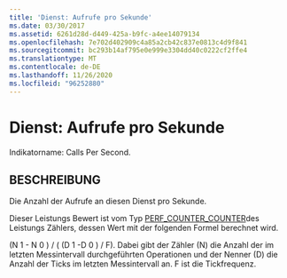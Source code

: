 ```yaml
---
title: 'Dienst: Aufrufe pro Sekunde'
ms.date: 03/30/2017
ms.assetid: 6261d28d-d449-425a-b9fc-a4ee14079134
ms.openlocfilehash: 7e702d402909c4a85a2cb42c837e0813c4d9f841
ms.sourcegitcommit: bc293b14af795e0e999e3304dd40c0222cf2ffe4
ms.translationtype: MT
ms.contentlocale: de-DE
ms.lasthandoff: 11/26/2020
ms.locfileid: "96252880"
---
```

# <a name="service-calls-per-second"></a>Dienst: Aufrufe pro Sekunde

Indikatorname: Calls Per Second.  
  
## <a name="description"></a>BESCHREIBUNG  

 Die Anzahl der Aufrufe an diesen Dienst pro Sekunde.  
  
 Dieser Leistungs Bewert ist vom Typ [PERF_COUNTER_COUNTER](/previous-versions/windows/it-pro/windows-server-2003/cc740048(v=ws.10))des Leistungs Zählers, dessen Wert mit der folgenden Formel berechnet wird.  
  
 (N 1 - N 0 ) / ( (D 1 -D 0 ) / F). Dabei gibt der Zähler (N) die Anzahl der im letzten Messintervall durchgeführten Operationen und der Nenner (D) die Anzahl der Ticks im letzten Messintervall an. F ist die Tickfrequenz.

